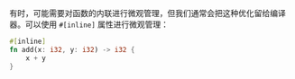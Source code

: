有时，可能需要对函数的内联进行微观管理，但我们通常会把这种优化留给编译器。可以使用 `#[inline]` 属性进行微观管理：

```rust
#[inline]
fn add(x: i32, y: i32) -> i32 {
    x + y
}
```